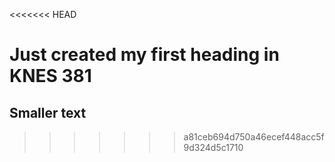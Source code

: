 <<<<<<< HEAD


# Just created my first heading in KNES 381
## Smaller text
>>>>>>> a81ceb694d750a46ecef448acc5f9d324d5c1710
